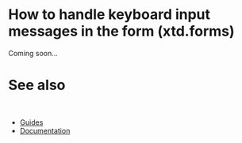 # How to handle keyboard input messages in the form (xtd.forms)

Coming soon...

# See also
​
* [Guides](/docs/documentation/guides)
* [Documentation](/docs/documentation)

[//]: # (https://learn.microsoft.com/en-us/dotnet/desktop/winforms/input-keyboard/how-to-handle-forms?view=netdesktop-6.0)
